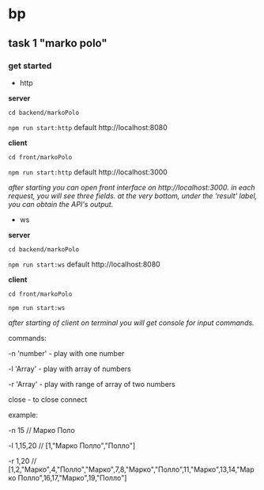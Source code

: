 # bp

## task 1 "marko polo"
### get started

- http

**server**

`cd backend/markoPolo`

`npm run start:http`
default http://localhost:8080

**client**

`cd front/markoPolo`

`npm run start:http`
default http://localhost:3000

_after starting you can open front interface on http://localhost:3000.
in each request, you will see three fields.
at the very bottom, under the 'result' label, you can obtain the API's output._

- ws

**server**

`cd backend/markoPolo`

`npm run start:ws`
default http://localhost:8080

**client**

`cd front/markoPolo`

`npm run start:ws`

_after starting of client on terminal you will get console for input commands._

commands:

-n 'number' - play with one number

-l 'Array<number>' - play with array of numbers

-r 'Array<number>' - play with range of array of two numbers

close - to close connect


example:

-n 15 // Марко Поло

-l 1,15,20 // [1,"Марко Полло","Полло"]

-r 1,20 // [1,2,"Марко",4,"Полло","Марко",7,8,"Марко","Полло",11,"Марко",13,14,"Марко Полло",16,17,"Марко",19,"Полло"]
